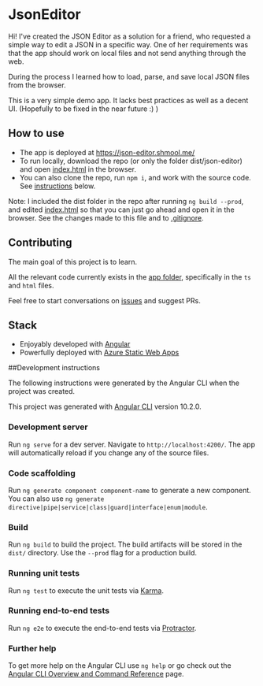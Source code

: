 # JsonEditor

Hi! I've created the JSON Editor as a solution for a friend, 
who requested a simple way to edit a JSON in a specific way. 
One of her requirements was that the app should work on local files 
and not send anything through the web. 

During the process I learned how to load, parse, and save local JSON files from the browser. 

This is a very simple demo app. It lacks best practices as well as a decent UI. 
(Hopefully to be fixed in the near future :) )

## How to use
- The app is deployed at https://json-editor.shmool.me/
- To run locally, download the repo (or only the folder dist/json-editor) 
and open [index.html](https://github.com/shmool/json-editor/tree/main/dist/json-editor) in the browser.
- You can also clone the repo, run `npm i`, and work with the source code. 
See [instructions](#development-instructions) below.   

Note: I included the dist folder in the repo after running `ng build --prod`, 
and edited [index.html](https://github.com/shmool/json-editor/tree/main/dist/json-editor)
so that you can just go ahead and open it in the browser.
See the changes made to this file and to 
[.gitignore](https://github.com/shmool/json-editor/blob/main/.gitignore).

## Contributing
The main goal of this project is to learn.

All the relevant code currently exists in the [app folder](https://github.com/shmool/json-editor/tree/main/src/app),
specifically in the `ts` and `html` files.

Feel free to start conversations on [issues](https://github.com/shmool/json-editor/issues) and suggest PRs.

## Stack

- Enjoyably developed with [Angular](https://angular.io)
- Powerfully deployed with [Azure Static Web Apps](https://docs.microsoft.com/en-au/azure/static-web-apps/overview?WT.mc_id=javascript-10059-shjacobs)

##Development instructions

The following instructions were generated by the Angular CLI when the project was created.  

This project was generated with [Angular CLI](https://github.com/angular/angular-cli) version 10.2.0.

### Development server

Run `ng serve` for a dev server. Navigate to `http://localhost:4200/`. The app will automatically reload if you change any of the source files.

### Code scaffolding

Run `ng generate component component-name` to generate a new component. You can also use `ng generate directive|pipe|service|class|guard|interface|enum|module`.

### Build

Run `ng build` to build the project. The build artifacts will be stored in the `dist/` directory. Use the `--prod` flag for a production build.

### Running unit tests

Run `ng test` to execute the unit tests via [Karma](https://karma-runner.github.io).

### Running end-to-end tests

Run `ng e2e` to execute the end-to-end tests via [Protractor](http://www.protractortest.org/).

### Further help

To get more help on the Angular CLI use `ng help` or go check out the [Angular CLI Overview and Command Reference](https://angular.io/cli) page.
